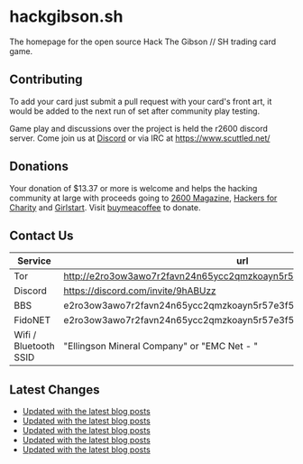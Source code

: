 # hackgibson.sh
The homepage for the open source Hack The Gibson // SH trading card game.


## Contributing

To add your card just submit a pull request with your card's front art, it would be added to the next run of set after community play testing.

Game play and discussions over the project is held the r2600 discord server. Come join us at [Discord](https://discord.com/invite/9hABUzz) or via IRC at https://www.scuttled.net/


## Donations

Your donation of $13.37 or more is welcome and helps the hacking community at large with proceeds going to [2600 Magazine](https://2600.com/), [Hackers for Charity](https://hackersforcharity.org) and [Girlstart](https://girlstart.org).  Visit [buymeacoffee](https://www.buymeacoffee.com/hackgibson.sh) to donate.


## Contact Us

Service | url
-|-
Tor | http://e2ro3ow3awo7r2favn24n65ycc2qmzkoayn5r57e3f56nvjwdcgg32ad.onion
Discord | https://discord.com/invite/9hABUzz
BBS | e2ro3ow3awo7r2favn24n65ycc2qmzkoayn5r57e3f56nvjwdcgg32ad.onion:23
FidoNET | e2ro3ow3awo7r2favn24n65ycc2qmzkoayn5r57e3f56nvjwdcgg32ad.onion:24554
Wifi / Bluetooth SSID | "Ellingson Mineral Company" or "EMC Net - <fidonet address>"

## Latest Changes
<!-- BLOG-POST-LIST:START -->
- [Updated with the latest blog posts](https://github.com/DFW2600/hackgibson.sh/commit/35467858085f4d9a33d9706a9f1c1c4f22a8f365)
- [Updated with the latest blog posts](https://github.com/DFW2600/hackgibson.sh/commit/aa569de1dfb7a600e77a4cfffbd73d63f5d09929)
- [Updated with the latest blog posts](https://github.com/DFW2600/hackgibson.sh/commit/ec42bcdce963a6fea43588f1ecee6b513f7ed691)
- [Updated with the latest blog posts](https://github.com/DFW2600/hackgibson.sh/commit/3407ed81a9670ebd18dfbb225f4e5614e1f4d735)
- [Updated with the latest blog posts](https://github.com/DFW2600/hackgibson.sh/commit/36ed2d07f8b3b7aa07ffdfbc1264c8e60f3c9cf5)
<!-- BLOG-POST-LIST:END -->
